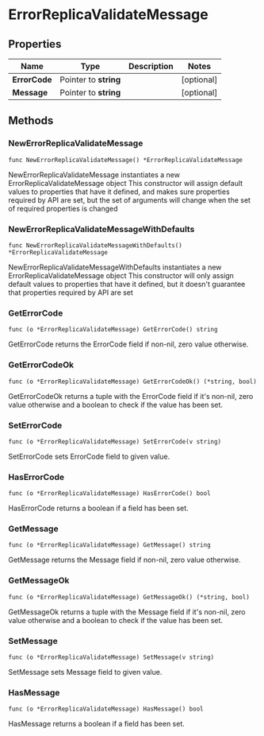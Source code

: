 # ErrorReplicaValidateMessage

## Properties

|Name | Type | Description | Notes|
|------------ | ------------- | ------------- | -------------|
|**ErrorCode** | Pointer to **string** |  | [optional] |
|**Message** | Pointer to **string** |  | [optional] |

## Methods

### NewErrorReplicaValidateMessage

`func NewErrorReplicaValidateMessage() *ErrorReplicaValidateMessage`

NewErrorReplicaValidateMessage instantiates a new ErrorReplicaValidateMessage object
This constructor will assign default values to properties that have it defined,
and makes sure properties required by API are set, but the set of arguments
will change when the set of required properties is changed

### NewErrorReplicaValidateMessageWithDefaults

`func NewErrorReplicaValidateMessageWithDefaults() *ErrorReplicaValidateMessage`

NewErrorReplicaValidateMessageWithDefaults instantiates a new ErrorReplicaValidateMessage object
This constructor will only assign default values to properties that have it defined,
but it doesn't guarantee that properties required by API are set

### GetErrorCode

`func (o *ErrorReplicaValidateMessage) GetErrorCode() string`

GetErrorCode returns the ErrorCode field if non-nil, zero value otherwise.

### GetErrorCodeOk

`func (o *ErrorReplicaValidateMessage) GetErrorCodeOk() (*string, bool)`

GetErrorCodeOk returns a tuple with the ErrorCode field if it's non-nil, zero value otherwise
and a boolean to check if the value has been set.

### SetErrorCode

`func (o *ErrorReplicaValidateMessage) SetErrorCode(v string)`

SetErrorCode sets ErrorCode field to given value.

### HasErrorCode

`func (o *ErrorReplicaValidateMessage) HasErrorCode() bool`

HasErrorCode returns a boolean if a field has been set.

### GetMessage

`func (o *ErrorReplicaValidateMessage) GetMessage() string`

GetMessage returns the Message field if non-nil, zero value otherwise.

### GetMessageOk

`func (o *ErrorReplicaValidateMessage) GetMessageOk() (*string, bool)`

GetMessageOk returns a tuple with the Message field if it's non-nil, zero value otherwise
and a boolean to check if the value has been set.

### SetMessage

`func (o *ErrorReplicaValidateMessage) SetMessage(v string)`

SetMessage sets Message field to given value.

### HasMessage

`func (o *ErrorReplicaValidateMessage) HasMessage() bool`

HasMessage returns a boolean if a field has been set.



